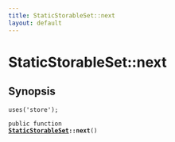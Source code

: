 ```yaml
---
title: StaticStorableSet::next
layout: default
---
```


# StaticStorableSet::next

## Synopsis

<code>uses('store');</code>

<code>public function <b><a href="StaticStorableSet">StaticStorableSet</a>::next</b>()</code>

